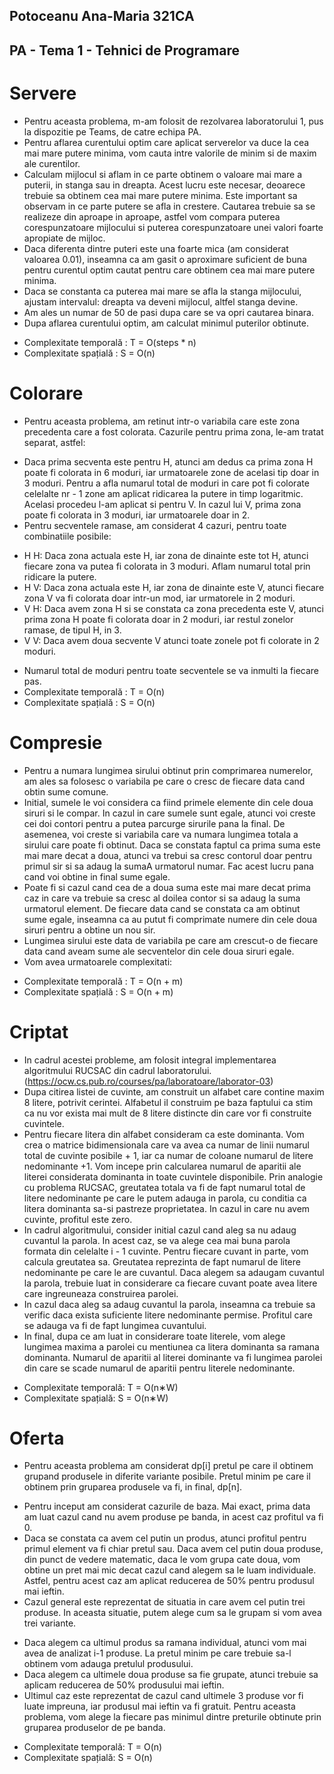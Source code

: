 ## Potoceanu Ana-Maria 321CA
## PA - Tema 1 - Tehnici de Programare

# Servere

- Pentru aceasta problema, m-am folosit de rezolvarea laboratorului 1, pus la
dispozitie pe Teams, de catre echipa PA.
-  Pentru aflarea curentului optim care aplicat serverelor va duce la cea
mai mare putere minima, vom cauta intre valorile de minim si de maxim ale
curentilor. 
- Calculam mijlocul si aflam in ce parte obtinem o valoare mai mare a puterii,
in stanga sau in dreapta. Acest lucru este necesar, deoarece trebuie sa obtinem
cea mai mare putere minima. Este important sa observam in ce parte putere se 
afla in crestere. Cautarea trebuie sa se realizeze din aproape in aproape,
astfel vom compara puterea corespunzatoare mijlocului si puterea
corespunzatoare unei valori foarte apropiate de mijloc. 
- Daca diferenta dintre puteri este una foarte mica (am considerat valoarea
0.01), inseamna ca am gasit o aproximare suficient de buna pentru curentul
optim cautat pentru care obtinem cea mai mare putere minima.
- Daca se constanta ca puterea mai mare se afla la stanga mijlocului, ajustam
intervalul: dreapta va deveni mijlocul, altfel stanga devine.
- Am ales un numar de 50 de pasi dupa care se va opri cautarea binara.
- Dupa aflarea curentului optim, am calculat minimul puterilor obtinute.
* Complexitate temporală : T = O(steps * n)
* Complexitate spațială : S = O(n)


# Colorare

- Pentru aceasta problema, am retinut intr-o variabila care este zona
precedenta care a fost colorata. Cazurile pentru prima zona, le-am tratat
separat, astfel:
* Daca prima secventa este pentru H, atunci am dedus ca prima zona H poate fi
colorata in 6 moduri, iar urmatoarele zone de acelasi tip doar in 3 moduri.
Pentru a afla numarul total de moduri in care pot fi colorate celelalte nr - 1
zone am aplicat ridicarea la putere in timp logaritmic. Acelasi procedeu l-am
aplicat si pentru V. In cazul lui V, prima zona poate fi colorata in 3 moduri,
iar urmatoarele doar in 2.
* Pentru secventele ramase, am considerat 4 cazuri, pentru toate combinatiile
posibile:
- H H: Daca zona actuala este H, iar zona de dinainte este tot H, atunci
fiecare zona va putea fi colorata in 3 moduri. Aflam numarul total prin
ridicare la putere. 
- H V: Daca zona actuala este H, iar zona de dinainte este V, atunci
fiecare zona V va fi colorata doar intr-un mod, iar urmatorele in 2 moduri.
- V H: Daca avem zona H si se constata ca zona precedenta este V, atunci
prima zona H poate fi colorata doar in 2 moduri, iar restul zonelor
ramase, de tipul H, in 3.
- V V: Daca avem doua secvente V atunci toate zonele pot fi colorate in 2
moduri.
* Numarul total de moduri pentru toate secventele se va inmulti la fiecare pas.
* Complexitate temporală : T = O(n)
* Complexitate spațială : S = O(n)

# Compresie

- Pentru a numara lungimea sirului obtinut prin comprimarea numerelor, am ales
sa folosesc o variabila pe care o cresc de fiecare data cand obtin sume comune.
- Initial, sumele le voi considera ca fiind primele elemente din cele doua siruri
si le compar. In cazul in care sumele sunt egale, atunci voi creste cei doi
contori pentru a putea parcurge sirurile pana la final. De asemenea, voi
creste si variabila care va numara lungimea totala a sirului care poate fi 
obtinut. Daca se constata faptul ca prima suma este mai mare decat a doua,
atunci va trebui sa cresc contorul doar pentru primul sir si sa adaug
la sumaA urmatorul numar. Fac acest lucru pana cand voi obtine in final
sume egale. 
- Poate fi si cazul cand cea de a doua suma este mai mare decat prima
caz in care va trebuie sa cresc al doilea contor si sa adaug la suma urmatorul
element. De fiecare data cand se constata ca am obtinut sume egale, inseamna
ca au putut fi comprimate numere din cele doua siruri pentru a obtine un nou
sir.
- Lungimea sirului este data de variabila pe care am crescut-o de fiecare data
cand aveam sume ale secventelor din cele doua siruri egale.
- Vom avea urmatoarele complexitati: 
* Complexitate temporală : T = O(n + m)
* Complexitate spațială : S = O(n + m)

# Criptat

- In cadrul acestei probleme, am folosit integral implementarea algoritmului
RUCSAC din cadrul laboratorului. 
(https://ocw.cs.pub.ro/courses/pa/laboratoare/laborator-03)
- Dupa citirea listei de cuvinte, am construit un alfabet care contine maxim
8 litere, potrivit cerintei. Alfabetul il construim pe baza faptului ca stim
ca nu vor exista mai mult de 8 litere distincte din care vor fi construite
cuvintele.
- Pentru fiecare litera din alfabet consideram ca este dominanta. Vom crea
o matrice bidimensionala care va avea ca numar de linii numarul total de
cuvinte posibile + 1, iar ca numar de coloane numarul de litere nedominante +1.
Vom incepe prin calcularea numarul de aparitii ale literei considerata
dominanta in toate cuvintele disponibile. Prin analogie cu problema RUCSAC,
greutatea totala va fi de fapt numarul total de litere nedominante pe care le
putem adauga in parola, cu conditia ca litera dominanta sa-si pastreze
proprietatea. In cazul in care nu avem cuvinte, profitul este zero.
- In cadrul algoritmului, consider initial cazul cand aleg sa nu adaug cuvantul
la parola. In acest caz, se va alege cea mai buna parola formata din celelalte
i - 1 cuvinte. Pentru fiecare cuvant in parte, vom calcula greutatea sa. 
Greutatea reprezinta de fapt numarul de litere nedominante pe care le are
cuvantul. Daca alegem sa adaugam cuvantul la parola, trebuie luat in
considerare ca fiecare cuvant poate avea litere care ingreuneaza construirea
parolei.
- In cazul daca aleg sa adaug cuvantul la parola, inseamna ca trebuie sa
verific daca exista suficiente litere nedominante permise. Profitul care
se adauga va fi de fapt lungimea cuvantului.
- In final, dupa ce am luat in considerare toate literele, vom alege lungimea
maxima a parolei cu mentiunea ca litera dominanta sa ramana dominanta.
Numarul de aparitii al literei dominante va fi lungimea parolei din care se
scade numarul de aparitii pentru literele nedominante.
* Complexitate temporală: T = O(n∗W)
* Complexitate spațială: S = O(n∗W)

# Oferta

- Pentru aceasta problema am considerat dp[i] pretul pe care il obtinem grupand
produsele in diferite variante posibile. Pretul minim pe care il obtinem prin
gruparea produsele va fi, in final, dp[n].
* Pentru inceput am considerat cazurile de baza. Mai exact, prima data am luat
cazul cand nu avem produse pe banda, in acest caz profitul va fi 0. 
* Daca se constata ca avem cel putin un produs, atunci profitul pentru primul
element va fi chiar pretul sau. Daca avem cel putin doua produse, din punct
de vedere matematic, daca le vom grupa cate doua, vom obtine un pret mai mic
decat cazul cand alegem sa le luam individuale. Astfel, pentru acest caz am
aplicat reducerea de 50% pentru produsul mai ieftin. 
* Cazul general este reprezentat de situatia in care avem cel putin trei
produse. In aceasta situatie, putem alege cum sa le grupam si vom avea trei
variante. 
- Daca alegem ca ultimul produs sa ramana individual, atunci vom mai
avea de analizat i-1 produse. La pretul minim pe care trebuie sa-l obtinem vom
adauga pretulul produsului.
- Daca alegem ca ultimele doua produse sa fie grupate, atunci trebuie sa
aplicam reducerea de 50% produsului mai ieftin.
- Ultimul caz este reprezentat de cazul cand ultimele 3 produse vor fi luate
impreuna, iar produsul mai ieftin va fi gratuit. Pentru aceasta problema, vom
alege la fiecare pas minimul dintre preturile obtinute prin gruparea produselor
de pe banda.
* Complexitate temporală: T = O(n)
* Complexitate spațială: S = O(n)
